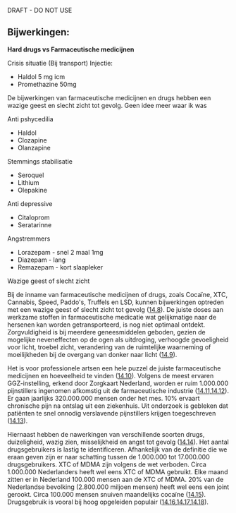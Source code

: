 DRAFT - DO NOT USE

## Bijwerkingen: <br>
**Hard drugs vs Farmaceutische medicijnen**

Crisis situatie (Bij transport) 
Injectie: 
- Haldol 5 mg
icm
- Promethazine 50mg

De bijwerkingen van farmaceutische medicijnen en drugs hebben een wazige geest en slecht zicht tot gevolg. Geen idee meer waar ik was 


Anti pshycedilia
- Haldol
- Clozapine
- Olanzapine

Stemmings stabilisatie
- Seroquel
- Lithium
- Olepakine

Anti depressive
- Citaloprom
- Seratarinne

Angstremmers 
- Lorazepam - snel 2 maal 1mg 
- Diazepam - lang 
- Remazepam - kort slaapleker

Wazige geest of slecht zicht

Bij de inname van farmaceutische medicijnen of drugs, zoals Cocaïne, XTC, Cannabis, Speed, Paddo's, Truffels en LSD, kunnen bijwerkingen optreden met een wazige geest of slecht zicht tot gevolg ([14.8](https://www.drugsinfoteam.nl/klachten)). De juiste doses aan werkzame stoffen in farmaceutische medicatie wat gelijkmatige naar de hersenen kan worden getransporteerd, is nog niet optimaal ontdekt. Zorgvuldigheid is bij meerdere geneesmiddelen geboden, gezien de mogelijke neveneffecten op de ogen als uitdroging,<span> verhoogde gevoeligheid voor licht, troebel zicht, verandering van de ruimtelijke waarneming of moeilijkheden bij de overgang van donker naar licht ([14.9](https://www.zeiss.nl/vision-care/beter-zien/gezondheid-bescherming/geneesmiddelen-kunnen-het-gezichtsvermogen-beperken.html)).</span>  

Het is voor professionele artsen een hele puzzel de juiste farmaceutische medicijnen en hoeveelheid te vinden ([14.10](https://www.umcutrecht.nl/nl/Nieuws/We-willen-bijwerkingen-van-medicatie-verminderen)). Volgens de meest ervaren GGZ-instelling, erkend door Zorgkaart Nederland, worden er ruim 1.000.000 pijnstillers ingenomen afkomstig uit de farmaceutische industrie ([14.11](https://solutions-center.nl/verslavingen/medicijnverslaving/pijnstillers/),[14.12](https://www.zorgkaartnederland.nl/zorginstelling/ggz-solutions-center-voorthuizen-10001990)). Er gaan jaarlijks 320.000.000 mensen onder het mes. 10% ervaart chronische pijn na ontslag uit een ziekenhuis. Uit onderzoek is gebleken dat patiënten te snel onnodig verslavende pijnstillers krijgen toegeschreven ([14.13](https://nos.nl/artikel/2280241-wetenschappers-te-snel-verslavende-pijnstillers-na-operatie.html)).

Hiernaast hebben de nawerkingen van verschillende soorten drugs, duizeligheid, wazig zien, misselijkheid en angst tot gevolg ([14.14](https://www.drugsinfoteam.nl/vraag-antwoord/lees-een-antwoord/-/coke-duizeligheid-wazig-zien-misselijkheid-angst)). Het aantal drugsgebruikers is lastig te identificeren. Afhankelijk van de definitie die we eraan geven zijn er naar schatting tussen de 1.000.000 tot 17.000.000 drugsgebruikers. XTC of MDMA zijn volgens de wet verboden. Circa 1.000.000 Nederlanders heeft wel eens XTC of MDMA gebruikt. Elke maand zitten er in Nederland 100.000 mensen aan de XTC of MDMA. 20% van de Nederlandse bevolking (2.800.000 miljoen mensen) heeft wel eens een joint gerookt. Circa 100.000 mensen snuiven maandelijks cocaïne ([14.15](https://www.changingperspective.info/nieuws/blog/nederland-kent-naar-schatting-17-miljoen-drugsgebruikers%20)). Drugsgebruik is vooral bij hoog opgeleiden populair ([14.16](https://nos.nl/nieuwsuur/artikel/2283342-cocaine-de-champagne-van-de-amsterdamse-zuidas.html),[14.17](https://www.nrc.nl/nieuws/2018/01/05/drank-en-drugs-en-groente-en-sport-a1587153),[14.18](https://www.erasmusmagazine.nl/2018/09/27/even-snuiven-in-de-kroeg-drugs-populair-onder-studenten/)).


